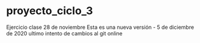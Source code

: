 # proyecto_ciclo_3
Ejercicio clase 28 de noviembre
Esta es una nueva versión - 5 de diciembre de 2020
ultimo intento de cambios al git online